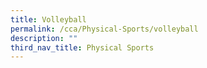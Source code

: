 ```yaml
---
title: Volleyball
permalink: /cca/Physical-Sports/volleyball
description: ""
third_nav_title: Physical Sports
---
```

